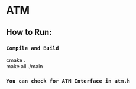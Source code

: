 # ATM

## How to Run:

### `Compile and Build`

cmake .\
make all
./main

### `You can check for ATM Interface in atm.h`

